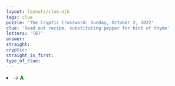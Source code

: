 ```yaml
---
layout: layouts/clue.njk
tags: clue
puzzle: 'The Cryptic Crossword: Sunday, October 2, 2022'
clue: 'Read out recipe, substituting pepper for hint of thyme'
letters: '(6)'
answer:
straight:
cryptic:
straight_is_first:
type_of_clue:
---
```

<li><i></i>→ <span style="color:green"><b> A</b></span></li>